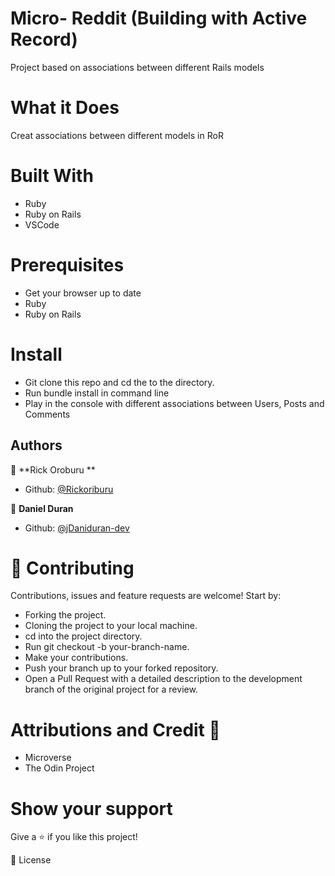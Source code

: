 # Micro- Reddit (Building with Active Record)
Project based on associations between different Rails models

# What it Does
Creat associations between different models in RoR

# Built With
- Ruby
- Ruby on Rails
- VSCode

# Prerequisites
- Get your browser up to date
- Ruby
- Ruby on Rails

# Install
- Git clone this repo and cd the to the  directory.
- Run bundle install in command line
- Play in the console with different associations between Users, Posts and Comments


## Authors

👤 **Rick Oroburu **

- Github: [@Rickoriburu](https://github.com/RickOroburu)

👤 **Daniel Duran**

- Github: [@jDaniduran-dev](https://github.com/Daniduran-dev)

# 🤝 Contributing
Contributions, issues and feature requests are welcome! Start by:

- Forking the project.
- Cloning the project to your local machine.
- cd into the project directory.
- Run git checkout -b your-branch-name.
- Make your contributions.
- Push your branch up to your forked repository.
- Open a Pull Request with a detailed description to the development branch of the original project for a review.

# Attributions and Credit 🚀

- Microverse
- The Odin Project

# Show your support
Give a ⭐️ if you like this project!

📝 License
